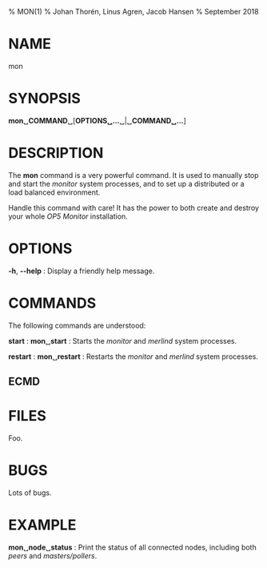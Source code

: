 % MON(1)
% Johan Thorén, Linus Agren, Jacob Hansen
% September 2018

# NAME

mon

# SYNOPSIS

**mon**␣**COMMAND**␣[**OPTIONS␣...**␣|␣**COMMAND␣...**]

# DESCRIPTION

The **mon** command is a very powerful command. It is used to manually stop and start the *monitor* system processes, and to set up a distributed or a load balanced environment.

Handle this command with care! It has the power to both create and destroy your whole *OP5 Monitor* installation.

# OPTIONS

**-h**, **--help**
:  Display a friendly help message.

# COMMANDS

The following commands are understood:

**start**
:  **mon**␣**start**
:  Starts the *monitor* and *merlind* system processes.

**restart**
:  **mon**␣**restart**
:  Restarts the *monitor* and *merlind* system processes.

## ECMD

# FILES

Foo.

# BUGS

Lots of bugs.

# EXAMPLE

**mon**␣**node**␣**status**
:  Print the status of all connected nodes, including both *peers* and *masters/pollers*.
